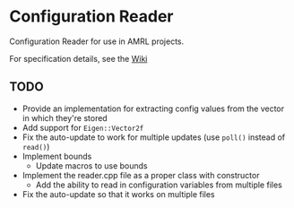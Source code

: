 # Configuration Reader
Configuration Reader for use in AMRL projects.

For specification details, see the [Wiki](https://github.com/umass-amrl/ConfigurationReader/wiki)

## TODO
* Provide an implementation for extracting config values from the vector in which they're stored
* Add support for `Eigen::Vector2f`
* Fix the auto-update to work for multiple updates (use `poll()` instead of `read()`)
* Implement bounds
    * Update macros to use bounds
* Implement the reader.cpp file as a proper class with constructor
    * Add the ability to read in configuration variables from multiple files
* Fix the auto-update so that it works on multiple files